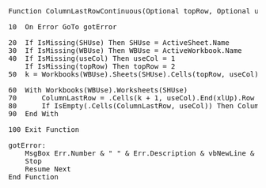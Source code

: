 <pre>
Function ColumnLastRowContinuous(Optional topRow, Optional useCol, Optional SHUse, Optional WBUse) ' problem ?

10  On Error GoTo gotError

20  If IsMissing(SHUse) Then SHUse = ActiveSheet.Name
30  If IsMissing(WBUse) Then WBUse = ActiveWorkbook.Name
40  If IsMissing(useCol) Then useCol = 1
    If IsMissing(topRow) Then topRow = 2
50  k = Workbooks(WBUse).Sheets(SHUse).Cells(topRow, useCol).End(xlDown).Row
    
60  With Workbooks(WBUse).Worksheets(SHUse)
70      ColumnLastRow = .Cells(k + 1, useCol).End(xlUp).Row
80      If IsEmpty(.Cells(ColumnLastRow, useCol)) Then ColumnLastRow = 0
90  End With

100 Exit Function

gotError:
    MsgBox Err.Number & " " & Err.Description & vbNewLine & vbNewLine & "Error on line: " & Erl, Title:="ColumnLastRow"
    Stop
    Resume Next
End Function
</pre>
